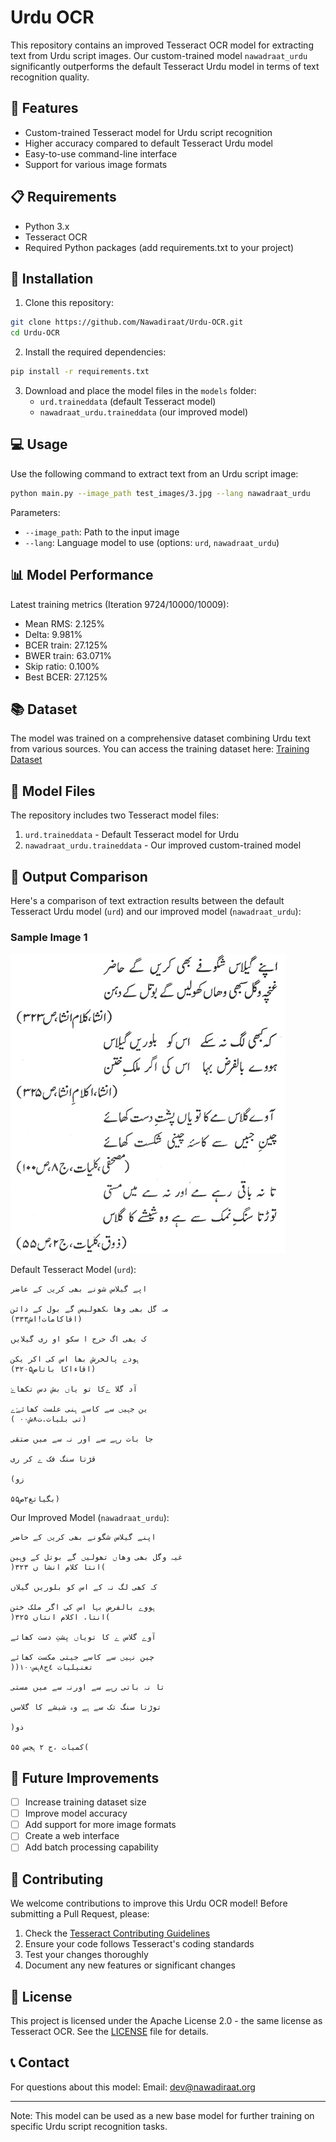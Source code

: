 # Urdu OCR

This repository contains an improved Tesseract OCR model for extracting text from Urdu script images. Our custom-trained model `nawadraat_urdu` significantly outperforms the default Tesseract Urdu model in terms of text recognition quality.

## 🌟 Features

- Custom-trained Tesseract model for Urdu script recognition
- Higher accuracy compared to default Tesseract Urdu model
- Easy-to-use command-line interface
- Support for various image formats

## 📋 Requirements

- Python 3.x
- Tesseract OCR
- Required Python packages (add requirements.txt to your project)

## 🚀 Installation

1. Clone this repository:
```bash
git clone https://github.com/Nawadiraat/Urdu-OCR.git
cd Urdu-OCR
```

2. Install the required dependencies:
```bash
pip install -r requirements.txt
```

3. Download and place the model files in the `models` folder:
   - `urd.traineddata` (default Tesseract model)
   - `nawadraat_urdu.traineddata` (our improved model)

## 💻 Usage

Use the following command to extract text from an Urdu script image:

```bash
python main.py --image_path test_images/3.jpg --lang nawadraat_urdu
```

Parameters:
- `--image_path`: Path to the input image
- `--lang`: Language model to use (options: `urd`, `nawadraat_urdu`)

## 📊 Model Performance

Latest training metrics (Iteration 9724/10000/10009):
- Mean RMS: 2.125%
- Delta: 9.981%
- BCER train: 27.125%
- BWER train: 63.071%
- Skip ratio: 0.100%
- Best BCER: 27.125%

## 📚 Dataset

The model was trained on a comprehensive dataset combining Urdu text from various sources. You can access the training dataset here:
[Training Dataset](https://drive.google.com/file/d/1jbdFo1ea8MxZ7yHOVIcPgP5yOd4ihvBU/view?usp=drive_link)

## 📁 Model Files

The repository includes two Tesseract model files:
1. `urd.traineddata` - Default Tesseract model for Urdu
2. `nawadraat_urdu.traineddata` - Our improved custom-trained model

## 📝 Output Comparison

Here's a comparison of text extraction results between the default Tesseract Urdu model (`urd`) and our improved model (`nawadraat_urdu`):

### Sample Image 1
![Sample Image 1](test_images/1.jpg)

Default Tesseract Model (`urd`):
```text
اپے گیلاس شونے بھی کریں کے عاضر

مہ گل بھی وھا ںکھولیس گے بول کے دائن
(اقاکامات!اش۳٣۳)‏

ک یھی اگ حرج ا سکو او ری گیلایں

ہودے پالخرش بھا اس کی اکر یکن
(اقاءاکا باتاص۳۲۰۵)

آد گلا ےکا تو یاں بش دس تکھاۓ

ین جہیں سے کاسے ہنی علست کھائۓے
( تی بلیات.ت۸ش٠٠)‏

جا بات رہے سے اور نہ سے میں صتقی

قڑتا سنگ فک ے کر ری

(زو

بگیاتع۲ص۵۵)
```

Our Improved Model (`nawadraat_urdu`):
```text
اپنے گیلاس شگونے بھی کریں کے حاضر

غیہ وگل بھی وھاں تھولیں گے بوتل کے وہین
)انتا کلام انشا ں ۳۲۳(

کہ کھی لگ نہ کے اس کو بلوریں گیلاں

ہووے بالفرض بہا اس کی اگر ملک ختن
)انتا، اکلام انتاں ۳۲۵(

آوے گلاس ے کا تویاں پشتِ دست کھائے

چین نہیں سے کاسے جیتی مکست کھائے
)تعنیلیات ٤ج۸ہس۱۰۰(‏

تا نہ باتی رہے سے اورنہ سے میں مستی

توڑتا سنگ تک سے ہے وہ شیشے کا گلاسں

)ذو

کمیات ،ج ۲ ہجس ۵۵(
```

## 🔄 Future Improvements

- [ ] Increase training dataset size
- [ ] Improve model accuracy
- [ ] Add support for more image formats
- [ ] Create a web interface
- [ ] Add batch processing capability

## 🤝 Contributing

We welcome contributions to improve this Urdu OCR model! Before submitting a Pull Request, please:

1. Check the [Tesseract Contributing Guidelines](https://github.com/tesseract-ocr/tesseract/blob/main/CONTRIBUTING.md)
2. Ensure your code follows Tesseract's coding standards
3. Test your changes thoroughly
4. Document any new features or significant changes

## 📄 License

This project is licensed under the Apache License 2.0 - the same license as Tesseract OCR. See the [LICENSE](https://github.com/tesseract-ocr/tesseract/blob/main/LICENSE) file for details.

## 📞 Contact

For questions about this model:
Email: dev@nawadiraat.org

---
Note: This model can be used as a new base model for further training on specific Urdu script recognition tasks.
